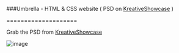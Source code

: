 ###Umbrella - HTML &amp; CSS website ( PSD on [KreativeShowcase](http://kreativeshowcase.com/) )

====================

Grab the PSD from [KreativeShowcase](http://kreativeshowcase.com/2014/06/freebie-umbrella-ultimate-app-landing-page-psd-template/)

![image](https://cloud.githubusercontent.com/assets/2805320/3588160/641f42da-0c40-11e4-89ee-600b49b63547.png)
